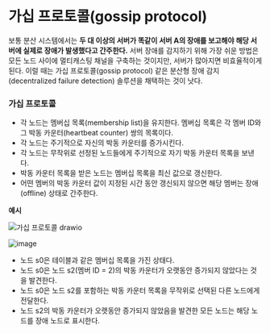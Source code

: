 # 가십 프로토콜(gossip protocol)


보통 분산 시스템에서는 **두 대 이상의 서버가 똑같이 서버 A의 장애를 보고해야 해당 서버에 실제로 장애가 발생했다고 간주한다.** 서버 장애를 감지하기 위해 가장 쉬운 방법은 모든 노드 사이에 멀티캐스팅 채널을 구축하는 것이지만, 서버가 많아지면 비효율적이게 된다. 이럴 때는 가십 프로토콜(gossip protocol) 같은 분산형 장애 감지(decentralized failure detection) 솔루션을 채택하는 것이 낫다. 

### 가십 프로토콜

- 각 노드는 멤버십 목록(membership list)을 유지한다. 멤버십 목록은 각 멤버 ID와 그 박동 카운터(heartbeat counter) 쌍의 목록이다.
- 각 노드는 주기적으로 자신의 박동 카운터를 증가시킨다.
- 각 노드는 무작위로 선정된 노드들에게 주기적으로 자기 박동 카운터 목록을 보낸다.
- 박동 카운터 목록을 받은 노드는 멤버십 목록을 최신 값으로 갱신한다.
- 어떤 멤버의 박동 카운터 값이 지정된 시간 동안 갱신되지 않으면 해당 멤버는 장애(offline) 상태로 간주한다.

**예시**

![가십 프로토콜 drawio](https://github.com/user-attachments/assets/6237eb30-ca33-48a9-8e8b-7b56e5e3bb52)

![image](https://github.com/user-attachments/assets/fce389c5-598c-4d6a-837f-0efcea120989)

- 노드 s0은 테이블과 같은 멤버십 목록을 가진 상태다.
- 노드 s0은 노드 s2(멤버 ID = 2)의 박동 카운터가 오랫동안 증가되지 않았다는 것을 발견한다.
- 노드 s0은 노드 s2를 포함하는 박동 카운터 목록을 무작위로 선택된 다른 노드에게 전달한다.
- 노드 s2의 박동 카운터가 오랫동안 증가되지 않았음을 발견한 모든 노드는 해당 노드를 장애 노드로 표시한다.



